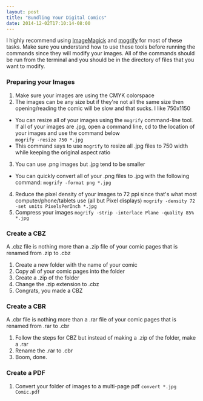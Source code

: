 ```yaml
---
layout: post
title: "Bundling Your Digital Comics"
date: 2014-12-02T17:10:14-08:00
---
```


I highly recommend using [ImageMagick](http://www.imagemagick.org/) and [mogrify](http://www.imagemagick.org/script/mogrify.php) for most of these tasks. Make sure you understand how to use these tools before running the commands since they will modify your images. All of the commands should be run from the terminal and you should be in the directory of files that you want to modify.

### Preparing your Images
1. Make sure your images are using the CMYK colorspace
2. The images can be any size but if they're not all the same size then opening/reading the comic will be slow and that sucks. I like 750x1150
  * You can resize all of your images using the `mogrify` command-line tool. If all of your images are .jpg, open a command line, cd to the location of your images and use the command below  
  `mogrify -resize 750 *.jpg`
  * This command says to use `mogrify` to resize all .jpg files to 750 width while keeping the original aspect ratio
3. You can use .png images but .jpg tend to be smaller
  * You can quickly convert all of your .png files to .jpg with the following command:
  `mogrify -format png *.jpg`
4. Reduce the pixel density of your images to 72 ppi since that's what most computer/phone/tablets use (all but Pixel displays)
  `mogrify -density 72 -set units PixelsPerInch *.jpg`
5. Compress your images
  `mogrify -strip -interlace Plane -quality 85% *.jpg`

### Create a CBZ
A .cbz file is nothing more than a .zip file of your comic pages that is renamed from .zip to .cbz

1. Create a new folder with the name of your comic
2. Copy all of your comic pages into the folder
3. Create a .zip of the folder
4. Change the .zip extension to .cbz
5. Congrats, you made a CBZ

### Create a CBR
A .cbr file is nothing more than a .rar file of your comic pages that is renamed from .rar to .cbr

1. Follow the steps for CBZ but instead of making a .zip of the folder, make a .rar
2. Rename the .rar to .cbr
3. Boom, done.

### Create a PDF
1. Convert your folder of images to a multi-page pdf
`convert *.jpg Comic.pdf`
